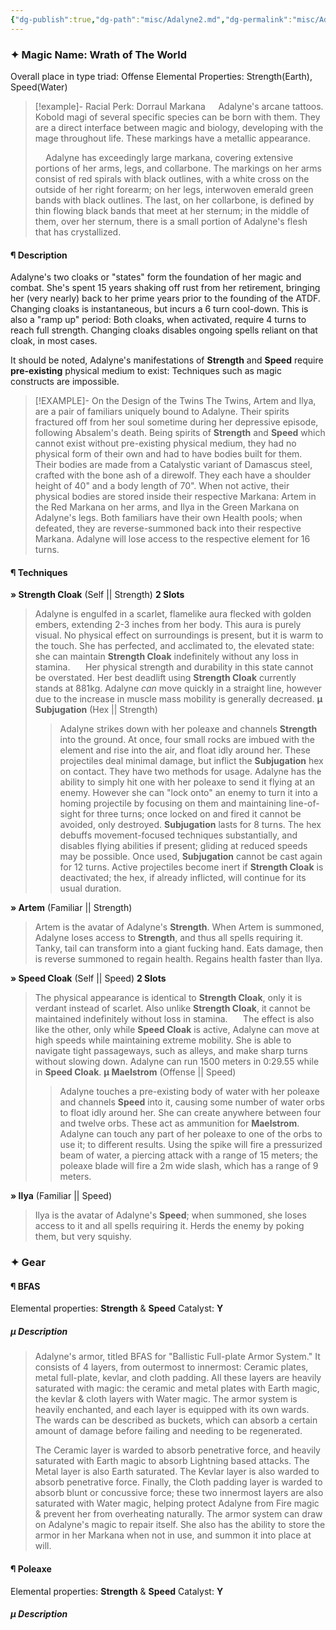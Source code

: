```yaml
---
{"dg-publish":true,"dg-path":"misc/Adalyne2.md","dg-permalink":"misc/Adalyne2","permalink":"/misc/Adalyne2/","hide":true}
---
```


### ✦ Magic Name: Wrath of The World
Overall place in type triad: Offense 
Elemental Properties: Strength(Earth), Speed(Water)
> [!example]- Racial Perk: Dorraul Markana
>$\quad$Adalyne's arcane tattoos. Kobold magi of several specific species can be born with them. They are a direct interface between magic and biology, developing with the mage throughout life. These markings have a metallic appearance.
>
>$\quad$Adalyne has exceedingly large markana, covering extensive portions of her arms, legs, and collarbone. The markings on her arms consist of red spirals with black outlines, with a white cross on the outside of her right forearm; on her legs, interwoven emerald green bands with black outlines. The last, on her collarbone, is defined by thin flowing black bands that meet at her sternum; in the middle of them, over her sternum, there is a small portion of Adalyne's flesh that has crystallized.
#### ¶ Description
Adalyne's two cloaks or "states" form the foundation of her magic and combat. She's spent 15 years shaking off rust from her retirement, bringing her (very nearly) back to her prime years prior to the founding of the ATDF. 
Changing cloaks is instantaneous, but incurs a 6 turn cool-down. This is also a "ramp up" period: Both cloaks, when activated, require 4 turns to reach full strength. 
Changing cloaks disables ongoing spells reliant on that cloak, in most cases.

It should be noted, Adalyne's manifestations of **Strength** and **Speed** require **pre-existing** physical medium to exist: Techniques such as magic constructs are impossible.

> [!EXAMPLE]- On the Design of the Twins
> The Twins, Artem and Ilya, are a pair of familiars uniquely bound to Adalyne. Their spirits fractured off from her soul sometime during her depressive episode, following Absalem's death. Being spirits of **Strength** and **Speed** which cannot exist without pre-existing physical medium, they had no physical form of their own and had to have bodies built for them.
> Their bodies are made from a Catalystic variant of Damascus steel, crafted with the bone ash of a direwolf. They each have a shoulder height of 40" and a body length of 70".
> When not active, their physical bodies are stored inside their respective Markana: Artem in the Red Markana on her arms, and Ilya in the Green Markana on Adalyne's legs.
> Both familiars have their own Health pools; when defeated, they are reverse-summoned back into their respective Markana. Adalyne will lose access to the respective element for 16 turns.

#### ¶ Techniques
**» Strength Cloak** (Self || Strength) **2 Slots**
> Adalyne is engulfed in a scarlet, flamelike aura flecked with golden embers, extending 2-3 inches from her body. This aura is purely visual. No physical effect on surroundings is present, but it is warm to the touch. 
> She has perfected, and acclimated to, the elevated state: she can maintain **Strength Cloak** indefinitely without any loss in stamina.
> $\quad$
> Her physical strength and durability in this state cannot be overstated. Her best deadlift using **Strength Cloak** currently stands at 881kg. Adalyne *can* move quickly in a straight line, however due to the increase in muscle mass mobility is generally decreased.
> **µ Subjugation** (Hex || Strength)
>> Adalyne strikes down with her poleaxe and channels **Strength** into the ground. At once, four small rocks are imbued with the element and rise into the air, and float idly around her. These projectiles deal minimal damage, but inflict the **Subjugation** hex on contact. They have two methods for usage.
>> Adalyne has the ability to simply hit one with her poleaxe to send it flying at an enemy. However she can "lock onto" an enemy to turn it into a homing projectile by focusing on them and maintaining line-of-sight for three turns; once locked on and fired it cannot be avoided, only destroyed.
>> **Subjugation** lasts for 8 turns. The hex debuffs movement-focused techniques substantially, and disables flying abilities if present; gliding at reduced speeds may be possible. Once used, **Subjugation** cannot be cast again for 12 turns. 
>> Active projectiles become inert if **Strength Cloak** is deactivated; the hex, if already inflicted, will continue for its usual duration.

**» Artem** (Familiar || Strength) 
> Artem is the avatar of Adalyne's **Strength**. When Artem is summoned, Adalyne loses access to **Strength**, and thus all spells requiring it. Tanky, tail can transform into a giant fucking hand. Eats damage, then is reverse summoned to regain health. Regains health faster than Ilya.

**» Speed Cloak** (Self || Speed) **2 Slots**
> The physical appearance is identical to **Strength Cloak**, only it is verdant instead of scarlet. Also unlike **Strength Cloak**, it cannot be maintained indefinitely without loss in stamina.
> $\quad$
> The effect is also like the other, only while **Speed Cloak** is active, Adalyne can move at high speeds while maintaining extreme mobility. She is able to navigate tight passageways, such as alleys, and make sharp turns without slowing down. Adalyne can run 1500 meters in 0:29.55 while in **Speed Cloak**.
> **µ Maelstrom** (Offense || Speed)
>> Adalyne touches a pre-existing body of water with her poleaxe and channels **Speed** into it, causing some number of water orbs to float idly around her. She can create anywhere between four and twelve orbs. These act as ammunition for **Maelstrom**.
>> Adalyne can touch any part of her poleaxe to one of the orbs to use it; to different results. Using the spike will fire a pressurized beam of water, a piercing attack with a range of 15 meters; the poleaxe blade will fire a 2m wide slash, which has a range of 9 meters.

**» Ilya** (Familiar || Speed)
> Ilya is the avatar of Adalyne's **Speed**; when summoned, she loses access to it and all spells requiring it. Herds the enemy by poking them, but very squishy. 


### ✦ Gear
#### ¶ BFAS
Elemental properties: **Strength** & **Speed**
Catalyst: **Y**
##### µ Description
> Adalyne's armor, titled BFAS for "Ballistic Full-plate Armor System." It consists of 4 layers, from outermost to innermost: Ceramic plates, metal full-plate, kevlar, and cloth padding. All these layers are heavily saturated with magic: the ceramic and metal plates with Earth magic, the kevlar & cloth layers with Water magic. 
> The armor system is heavily enchanted, and each layer is equipped with its own wards. The wards can be described as buckets, which can absorb a certain amount of damage before failing and needing to be regenerated. 
> 
> The Ceramic layer is warded to absorb penetrative force, and heavily saturated with Earth magic to absorb Lightning based attacks. The Metal layer is also Earth saturated. The Kevlar layer is also warded to absorb penetrative force. Finally, the Cloth padding layer is warded to absorb blunt or concussive force; these two innermost layers are also saturated with Water magic, helping protect Adalyne from Fire magic & prevent her from overheating naturally. 
> The armor system can draw on Adalyne's magic to repair itself. She also has the ability to store the armor in her Markana when not in use, and summon it into place at will.

#### ¶ Poleaxe
Elemental properties: **Strength** & **Speed**
Catalyst: **Y**

##### µ Description
> 